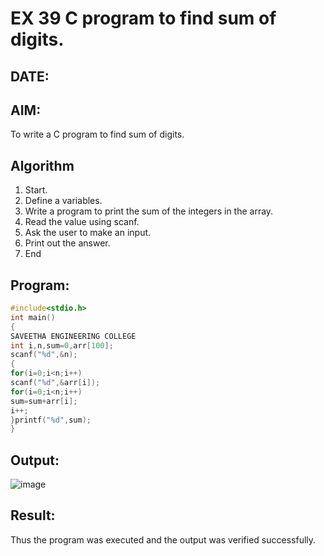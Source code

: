 # EX 39 C program to find sum of digits.
## DATE:
## AIM:
To write a C program to find sum of digits.

## Algorithm
1. Start.
2. Define a variables.
3. Write a program to print the sum of the integers in the array.
4. Read the value using scanf.
5. Ask the user to make an input.
6. Print out the answer.
7. End


## Program:
```c
#include<stdio.h> 
int main()
{
SAVEETHA ENGINEERING COLLEGE
int i,n,sum=0,arr[100]; 
scanf("%d",&n);
{
for(i=0;i<n;i++) 
scanf("%d",&arr[i]); 
for(i=0;i<n;i++) 
sum=sum+arr[i]; 
i++;
}printf("%d",sum);
}
```
## Output:

![image](https://github.com/user-attachments/assets/e7b0af8d-4563-4481-8049-53a739e694e2)


## Result:
Thus the program was executed and the output was verified successfully.

